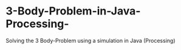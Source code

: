 # 3-Body-Problem-in-Java-Processing-
Solving the 3 Body-Problem using a simulation in Java (Processing)
